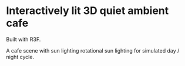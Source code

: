 # Interactively lit 3D quiet ambient cafe

Built with R3F.

A cafe scene with sun lighting rotational sun lighting for simulated day / night cycle.

